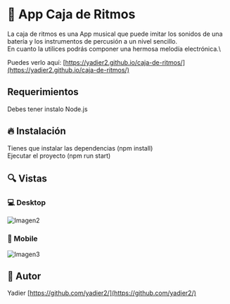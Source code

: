 
# 💎 App Caja de Ritmos

La caja de ritmos es una App  musical que puede imitar los sonidos de una batería y los instrumentos de percusión a un nivel sencillo.\
En cuanto la utilices podrás componer una hermosa melodía electrónica.\

Puedes verlo aquí: [https://yadier2.github.io/caja-de-ritmos/](https://yadier2.github.io/caja-de-ritmos/)

## Requerimientos
Debes tener instalo Node.js

## 🔥 Instalación
Tienes que instalar las dependencias (npm install)\
Ejecutar el proyecto (npm run start)

## 🔍 Vistas 

### 💻 Desktop
![Imagen2](https://user-images.githubusercontent.com/67239454/118434260-5dd30600-b6a2-11eb-8c7b-d51f35e15daf.png)

### 📱 Mobile
![Imagen3](https://user-images.githubusercontent.com/67239454/118434250-590e5200-b6a2-11eb-81f1-a34821b400f1.png)

## 🌟 Autor

Yadier [https://github.com/yadier2/](https://github.com/yadier2/)
